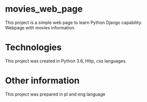 # movies_web_page

This project is a simple web page to learn Python Django capability. Webpage with movies information.

# Technologies

This project was created in Python 3.6, Http, css languages.

# Other information

This project was prepared in pl and eng language
